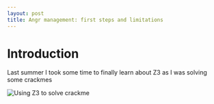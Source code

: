 ```yaml
---
layout: post
title: Angr management: first steps and limitations
---
```


# Introduction

Last summer I took some time to finally learn about Z3 as I was solving some crackmes

![Using Z3 to solve crackme](https://speakerdeck.com/milkmix/using-z3-to-solve-crackme)

